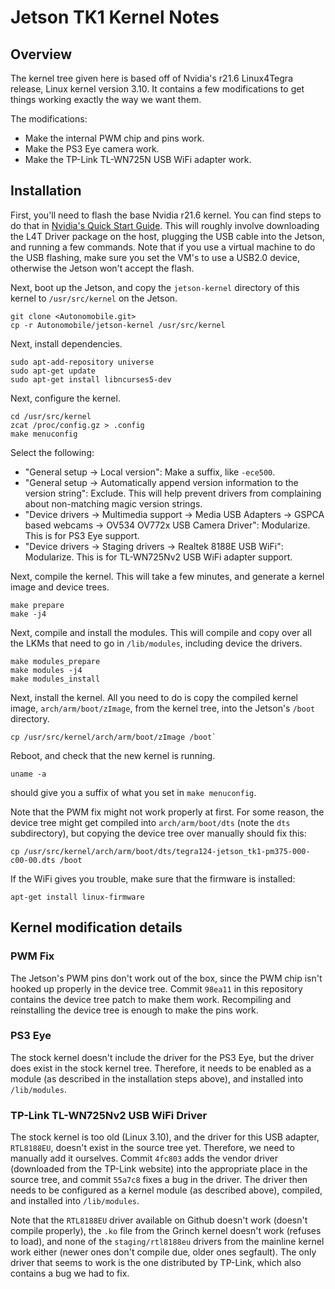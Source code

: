 # Jetson TK1 Kernel Notes

## Overview

The kernel tree given here is based off of Nvidia's r21.6 Linux4Tegra release,
Linux kernel version 3.10. It contains a few modifications to get things
working exactly the way we want them.

The modifications:

  - Make the internal PWM chip and pins work.
  - Make the PS3 Eye camera work.
  - Make the TP-Link TL-WN725N USB WiFi adapter work.

## Installation

First, you'll need to flash the base Nvidia r21.6 kernel. You can find steps to
do that in [Nvidia's Quick Start
Guide](https://developer.nvidia.com/linux-tegra-r216). This will roughly
involve downloading the L4T Driver package on the host, plugging the USB cable
into the Jetson, and running a few commands. Note that if you use a virtual
machine to do the USB flashing, make sure you set the VM's to use a USB2.0
device, otherwise the Jetson won't accept the flash.

Next, boot up the Jetson, and copy the `jetson-kernel` directory of this kernel
to `/usr/src/kernel` on the Jetson.

```
git clone <Autonomobile.git>
cp -r Autonomobile/jetson-kernel /usr/src/kernel
```

Next, install dependencies.

```
sudo apt-add-repository universe
sudo apt-get update
sudo apt-get install libncurses5-dev
```

Next, configure the kernel.

```
cd /usr/src/kernel
zcat /proc/config.gz > .config
make menuconfig
```

Select the following:

  - "General setup -> Local version": Make a suffix, like `-ece500`.
  - "General setup -> Automatically append version information to the version
    string": Exclude. This will help prevent drivers from complaining about
    non-matching magic version strings.
  - "Device drivers -> Multimedia support -> Media USB Adapters -> GSPCA based
    webcams -> OV534 OV772x USB Camera Driver": Modularize. This is for PS3 Eye
    support.
  - "Device drivers -> Staging drivers -> Realtek 8188E USB WiFi": Modularize.
    This is for TL-WN725Nv2 USB WiFi adapter support.

Next, compile the kernel. This will take a few minutes, and generate a kernel
image and device trees.

```
make prepare
make -j4
```

Next, compile and install the modules. This will compile and copy over all the
LKMs that need to go in `/lib/modules`, including device the drivers.

```
make modules_prepare
make modules -j4
make modules_install
```

Next, install the kernel. All you need to do is copy the compiled kernel image,
`arch/arm/boot/zImage`, from the kernel tree, into the Jetson's `/boot`
directory.

```
cp /usr/src/kernel/arch/arm/boot/zImage /boot`
```

Reboot, and check that the new kernel is running.

```
uname -a
```

should give you a suffix of what you set in `make menuconfig`.

Note that the PWM fix might not work properly at first. For some reason, the
device tree might get compiled into `arch/arm/boot/dts` (note the `dts`
subdirectory), but copying the device tree over manually should fix this:

```
cp /usr/src/kernel/arch/arm/boot/dts/tegra124-jetson_tk1-pm375-000-c00-00.dts /boot
```

If the WiFi gives you trouble, make sure that the firmware is installed:

```
apt-get install linux-firmware
```

## Kernel modification details

### PWM Fix

The Jetson's PWM pins don't work out of the box, since the PWM chip isn't hooked
up properly in the device tree. Commit `98ea11` in this repository contains the
device tree patch to make them work. Recompiling and reinstalling the device
tree is enough to make the pins work.

### PS3 Eye

The stock kernel doesn't include the driver for the PS3 Eye, but the driver does
exist in the stock kernel tree. Therefore, it needs to be enabled as a module
(as described in the installation steps above), and installed into
`/lib/modules`.

### TP-Link TL-WN725Nv2 USB WiFi Driver

The stock kernel is too old (Linux 3.10), and the driver for this USB adapter,
`RTL8188EU`, doesn't exist in the source tree yet. Therefore, we need to
manually add it ourselves. Commit `4fc803` adds the vendor driver (downloaded
from the TP-Link website) into the appropriate place in the source tree, and
commit `55a7c8` fixes a bug in the driver. The driver then needs to be
configured as a kernel module (as described above), compiled, and installed into
`/lib/modules`.

Note that the `RTL8188EU` driver available on Github doesn't work (doesn't
compile properly), the `.ko` file from the Grinch kernel doesn't work (refuses
to load), and none of the `staging/rtl8188eu` drivers from the mainline kernel
work either (newer ones don't compile due, older ones segfault). The only driver
that seems to work is the one distributed by TP-Link, which also contains a bug
we had to fix.
